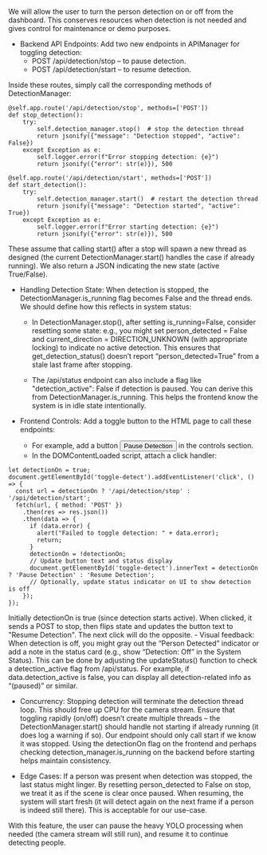 We will allow the user to turn the person detection on or off from the dashboard. This conserves resources when detection is not needed and gives control for maintenance or demo purposes.

- Backend API Endpoints: Add two new endpoints in APIManager for toggling detection:
    - POST /api/detection/stop – to pause detection.
    - POST /api/detection/start – to resume detection.

Inside these routes, simply call the corresponding methods of DetectionManager:
```
@self.app.route('/api/detection/stop', methods=['POST'])
def stop_detection():
    try:
        self.detection_manager.stop()  # stop the detection thread
        return jsonify({"message": "Detection stopped", "active": False})
    except Exception as e:
        self.logger.error(f"Error stopping detection: {e}")
        return jsonify({"error": str(e)}), 500

@self.app.route('/api/detection/start', methods=['POST'])
def start_detection():
    try:
        self.detection_manager.start()  # restart the detection thread
        return jsonify({"message": "Detection started", "active": True})
    except Exception as e:
        self.logger.error(f"Error starting detection: {e}")
        return jsonify({"error": str(e)}), 500
```
These assume that calling start() after a stop will spawn a new thread as designed (the current DetectionManager.start() handles the case if already running). We also return a JSON indicating the new state (active True/False).

- Handling Detection State: When detection is stopped, the DetectionManager.is_running flag becomes False and the thread ends. We should define how this reflects in system status:
    - In DetectionManager.stop(), after setting is_running=False, consider resetting some state: e.g., you might set person_detected = False and current_direction = DIRECTION_UNKNOWN (with appropriate locking) to indicate no active detection. This ensures that get_detection_status() doesn’t report “person_detected=True” from a stale last frame after stopping.

    - The /api/status endpoint can also include a flag like "detection_active": False if detection is paused. You can derive this from DetectionManager.is_running. This helps the frontend know the system is in idle state intentionally.

- Frontend Controls: Add a toggle button to the HTML page to call these endpoints:
    - For example, add a button <button id="toggle-detect">Pause Detection</button> in the controls section.
    - In the DOMContentLoaded script, attach a click handler:
```
let detectionOn = true;
document.getElementById('toggle-detect').addEventListener('click', () => {
  const url = detectionOn ? '/api/detection/stop' : '/api/detection/start';
  fetch(url, { method: 'POST' })
    .then(res => res.json())
    .then(data => {
      if (data.error) {
        alert("Failed to toggle detection: " + data.error);
        return;
      }
      detectionOn = !detectionOn;
      // Update button text and status display
      document.getElementById('toggle-detect').innerText = detectionOn ? 'Pause Detection' : 'Resume Detection';
      // Optionally, update status indicator on UI to show detection is off
    });
});
```
Initially detectionOn is true (since detection starts active). When clicked, it sends a POST to stop, then flips state and updates the button text to "Resume Detection". The next click will do the opposite.
    - Visual feedback: When detection is off, you might gray out the “Person Detected” indicator or add a note in the status card (e.g., show “Detection: Off” in the System Status). This can be done by adjusting the updateStatus() function to check a detection_active flag from /api/status. For example, if data.detection_active is false, you can display all detection-related info as “(paused)” or similar.
- Concurrency: Stopping detection will terminate the detection thread loop. This should free up CPU for the camera stream. Ensure that toggling rapidly (on/off) doesn’t create multiple threads – the DetectionManager.start() should handle not starting if already running (it does log a warning if so). Our endpoint should only call start if we know it was stopped. Using the detectionOn flag on the frontend and perhaps checking detection_manager.is_running on the backend before starting helps maintain consistency.

- Edge Cases: If a person was present when detection was stopped, the last status might linger. By resetting person_detected to False on stop, we treat it as if the scene is clear once paused. When resuming, the system will start fresh (it will detect again on the next frame if a person is indeed still there). This is acceptable for our use-case.

With this feature, the user can pause the heavy YOLO processing when needed (the camera stream will still run), and resume it to continue detecting people.